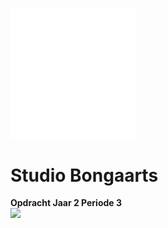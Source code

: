 <img src="studiobongaartslogo.png" width="200"> <!--Logo--> 

# Studio Bongaarts
**Opdracht Jaar 2 Periode 3** <br />
<img src="wireframe.png"> <!--Wireframe-->
